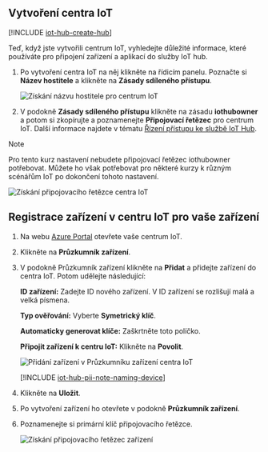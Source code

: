 ## <a name="create-an-iot-hub"></a>Vytvoření centra IoT

[!INCLUDE [iot-hub-create-hub](iot-hub-create-hub.md)]

Teď, když jste vytvořili centrum IoT, vyhledejte důležité informace, které používáte pro připojení zařízení a aplikací do služby IoT hub. 

1. Po vytvoření centra IoT na něj klikněte na řídicím panelu. Poznačte si **Název hostitele** a klikněte na **Zásady sdíleného přístupu**.

   ![Získání názvu hostitele pro centrum IoT](../articles/iot-hub/media/iot-hub-create-hub-and-device/4_get-azure-iot-hub-hostname-portal.png)

1. V podokně **Zásady sdíleného přístupu** klikněte na zásadu **iothubowner** a potom si zkopírujte a poznamenejte **Připojovací řetězec** pro centrum IoT. Další informace najdete v tématu [Řízení přístupu ke službě IoT Hub](../articles/iot-hub/iot-hub-devguide-security.md).

> [!NOTE] 
Pro tento kurz nastavení nebudete připojovací řetězec iothubowner potřebovat. Můžete ho však potřebovat pro některé kurzy k různým scénářům IoT po dokončení tohoto nastavení.

   ![Získání připojovacího řetězce centra IoT](../articles/iot-hub/media/iot-hub-create-hub-and-device/5_get-azure-iot-hub-connection-string-portal.png)

## <a name="register-a-device-in-the-iot-hub-for-your-device"></a>Registrace zařízení v centru IoT pro vaše zařízení

1. Na webu [Azure Portal](https://portal.azure.com/) otevřete vaše centrum IoT.

2. Klikněte na **Průzkumník zařízení**.
3. V podokně Průzkumník zařízení klikněte na **Přidat** a přidejte zařízení do centra IoT. Potom udělejte následující:

   **ID zařízení:** Zadejte ID nového zařízení. V ID zařízení se rozlišují malá a velká písmena.

   **Typ ověřování:** Vyberte **Symetrický klíč**.

   **Automaticky generovat klíče:** Zaškrtněte toto políčko.

   **Připojit zařízení k centru IoT:** Klikněte na **Povolit**.

   ![Přidání zařízení v Průzkumníku zařízení centra IoT](../articles/iot-hub/media/iot-hub-create-hub-and-device/6_add-device-in-azure-iot-hub-device-explorer-portal.png)

   [!INCLUDE [iot-hub-pii-note-naming-device](iot-hub-pii-note-naming-device.md)]

4. Klikněte na **Uložit**.
5. Po vytvoření zařízení ho otevřete v podokně **Průzkumník zařízení**.
6. Poznamenejte si primární klíč připojovacího řetězce.

   ![Získání připojovacího řetězec zařízení](../articles/iot-hub/media/iot-hub-create-hub-and-device/7_get-device-connection-string-in-device-explorer-portal.png)
